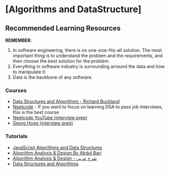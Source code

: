 # [Algorithms and DataStructure]

## Recommended Learning Resources

**REMEMBER**: 
1. In software engineering, there is no one-size-fits-all solution. The most important thing is to understand the problem and the requirements, and then choose the best solution for the problem.
2. Everything in software industry is surrounding arround the data and how to manipulate it.
3. Data is the backbone of any software. 

### Courses
- [Data Structures and Algorithms - Richard Buckland](https://www.youtube.com/playlist?list=PLE621E25B3BF8B9D1)
- [Neetcode](https://neetcode.io/courses) - If you want to focus on learning DSA to pass job interviews, this is the best course
- [Neetcode YouTube (interview prep)](https://www.youtube.com/@NeetCode/playlists)
- [Georg Hogg (interview prep)](https://www.youtube.com/@GregHogg/playlists)

### Tutorials
- [JavaScript Algorithms and Data Structures](https://www.youtube.com/playlist?list=PLC3y8-rFHvwjPxNAKvZpdnsr41E0fCMMP)
- [Algorithm Analysis & Design By Abdul Bari](https://www.youtube.com/playlist?list=PLDN4rrl48XKpZkf03iYFl-O29szjTrs_O)
- [Algorithm Analysis & Design - شرح عربي](https://www.youtube.com/playlist?list=PLCZPUiJ5kQaHQG9LN3WjxxUmCOKV_heOF)
- [Data Structures and Algorithms](https://www.youtube.com/playlist?list=PL_c9BZzLwBRLpDEpYRFXKBN-2ZCsAx0ps)